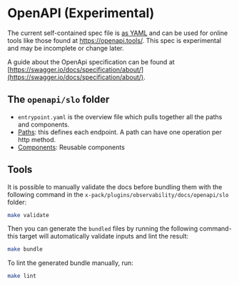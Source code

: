 # OpenAPI (Experimental)

The current self-contained spec file is [as YAML](https://raw.githubusercontent.com/elastic/kibana/master/x-pack/plugins/obserbability/docs/openapi/slo/bundled.yaml) and can be used for online tools like those found at <https://openapi.tools/>.
This spec is experimental and may be incomplete or change later.

A guide about the OpenApi specification can be found at [https://swagger.io/docs/specification/about/](https://swagger.io/docs/specification/about/).

## The `openapi/slo` folder

- `entrypoint.yaml` is the overview file which pulls together all the paths and components.
- [Paths](paths/README.md): this defines each endpoint. A path can have one operation per http method.
- [Components](components/README.md): Reusable components

## Tools

It is possible to manually validate the docs before bundling them with the following
command in the `x-pack/plugins/observability/docs/openapi/slo` folder:

```bash
make validate
```

Then you can generate the `bundled` files by running the following command- this target will automatically validate inputs and lint the result:

```bash
make bundle
```

To lint the generated bundle manually, run:

```bash
make lint
```

